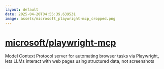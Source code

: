 ```yaml
---
layout: default
date: 2025-04-20T04:55:39.639531
image: assets/microsoft_playwright-mcp_cropped.png
---
```


# [microsoft/playwright-mcp](https://github.com/microsoft/playwright-mcp)

Model Context Protocol server for automating browser tasks via Playwright, lets LLMs interact with web pages using structured data, not screenshots
